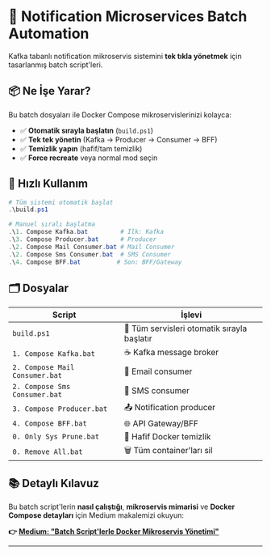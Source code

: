 # 🚀 Notification Microservices Batch Automation

Kafka tabanlı notification mikroservis sistemini **tek tıkla yönetmek** için tasarlanmış batch script'leri.

## 📦 Ne İşe Yarar?

Bu batch dosyaları ile Docker Compose mikroservislerinizi kolayca:
- ✅ **Otomatik sırayla başlatın** (`build.ps1`)
- ✅ **Tek tek yönetin** (Kafka → Producer → Consumer → BFF)
- ✅ **Temizlik yapın** (hafif/tam temizlik)
- ✅ **Force recreate** veya normal mod seçin

## 🎯 Hızlı Kullanım

```powershell
# Tüm sistemi otomatik başlat
.\build.ps1

# Manuel sıralı başlatma
.\1. Compose Kafka.bat         # İlk: Kafka
.\3. Compose Producer.bat      # Producer
.\2. Compose Mail Consumer.bat # Mail Consumer
.\2. Compose Sms Consumer.bat  # SMS Consumer  
.\4. Compose BFF.bat          # Son: BFF/Gateway
```

## 🗂️ Dosyalar

| Script | İşlevi |
|--------|--------|
| `build.ps1` | 🤖 Tüm servisleri otomatik sırayla başlatır |
| `1. Compose Kafka.bat` | ☕ Kafka message broker |
| `2. Compose Mail Consumer.bat` | 📧 Email consumer |
| `2. Compose Sms Consumer.bat` | 📱 SMS consumer |
| `3. Compose Producer.bat` | 📤 Notification producer |
| `4. Compose BFF.bat` | 🌐 API Gateway/BFF |
| `0. Only Sys Prune.bat` | 🧹 Hafif Docker temizlik |
| `0. Remove All.bat` | 🗑️ Tüm container'ları sil |

## 📚 Detaylı Kılavuz

Bu batch script'lerin **nasıl çalıştığı**, **mikroservis mimarisi** ve **Docker Compose detayları** için Medium makalemizi okuyun:

**👉 [Medium: "Batch Script'lerle Docker Mikroservis Yönetimi"](https://medium.com/@yourhandle/batch-scriptlerle-docker-mikroservis-yonetimi)**

---
